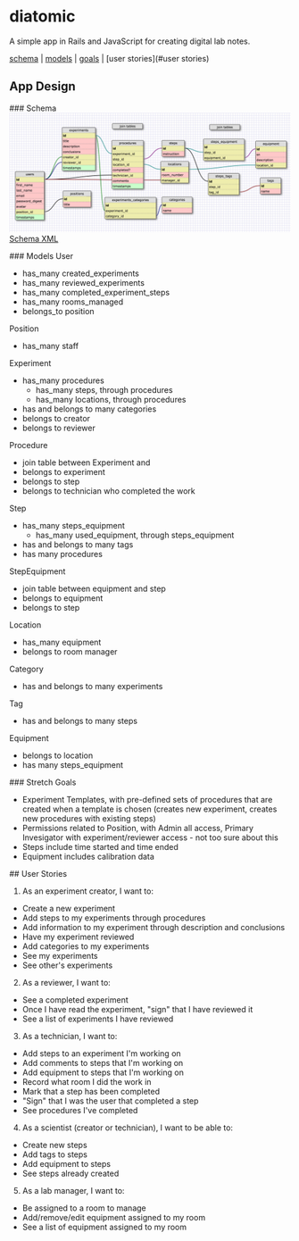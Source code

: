 # diatomic
A simple app in Rails and JavaScript for creating digital lab notes.

[schema](#schema) | [models](#models) | [goals](#goals) | [user stories](#user stories)

## App Design

###<a name="schema"></a> Schema
![Database schema](diatomic_schema.jpg)
[Schema XML](db_schema.xml)

###<a name="models"></a> Models
User
  - has_many created_experiments
  - has_many reviewed_experiments
  - has_many completed_experiment_steps
  - has_many rooms_managed
  - belongs_to position

Position
  - has_many staff

Experiment
  - has_many procedures
    - has_many steps, through procedures
    - has_many locations, through procedures
  - has and belongs to many categories
  - belongs to creator
  - belongs to reviewer

Procedure
  - join table between Experiment and
  - belongs to experiment
  - belongs to step
  - belongs to technician who completed the work

Step
  - has_many steps_equipment
    - has_many used_equipment, through steps_equipment
  - has and belongs to many tags
  - has many procedures

StepEquipment
  - join table between equipment and step
  - belongs to equipment
  - belongs to step

Location
  - has_many equipment
  - belongs to room manager

Category
  - has and belongs to many experiments

Tag
  - has and belongs to many steps

Equipment
  - belongs to location
  - has many steps_equipment

###<a name="goals"></a> Stretch Goals
- Experiment Templates, with pre-defined sets of procedures that are created when a template is chosen (creates new experiment, creates new procedures with existing steps)
- Permissions related to Position, with Admin all access, Primary Invesigator with experiment/reviewer access - not too sure about this
- Steps include time started and time ended
- Equipment includes calibration data

##<a name="user_stories"></a> User Stories
1. As an experiment creator, I want to:
  - Create a new experiment
  - Add steps to my experiments through procedures
  - Add information to my experiment through description and conclusions
  - Have my experiment reviewed
  - Add categories to my experiments
  - See my experiments
  - See other's experiments
2. As a reviewer, I want to:
  - See a completed experiment
  - Once I have read the experiment, "sign" that I have reviewed it
  - See a list of experiments I have reviewed
3. As a technician, I want to:
  - Add steps to an experiment I'm working on
  - Add comments to steps that I'm working on
  - Add equipment to steps that I'm working on
  - Record what room I did the work in
  - Mark that a step has been completed
  - "Sign" that I was the user that completed a step
  - See procedures I've completed
4. As a scientist (creator or technician), I want to be able to:
  - Create new steps
  - Add tags to steps
  - Add equipment to steps
  - See steps already created
5. As a lab manager, I want to:
  - Be assigned to a room to manage
  - Add/remove/edit equipment assigned to my room
  - See a list of equipment assigned to my room
